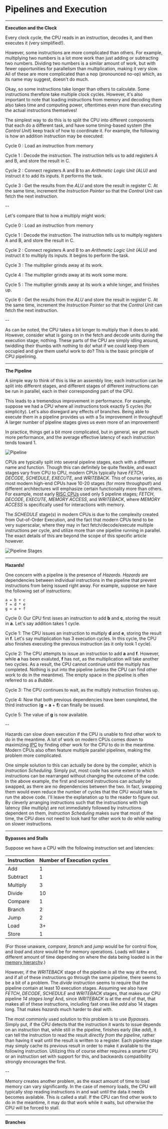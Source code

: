# Pipelines and Execution

---

**Execution and the Clock**

Every clock cycle, the CPU reads in an instruction, decodes it, and then executes it (very simplified!).

However, some instructions are more complicated than others. For example, multiplying two numbers is a lot more work than just adding or subtracting two numbers. Dividing two numbers is a similar amount of work, but with fewer opportunities for parallelism than multiplication, making it very slow. All of these are more complicated than a nop (pronounced no-op) which, as its name may suggest, doesn't do much.

Okay, so some instructions take longer than others to calculate. Some instructions therefore take multiple clock cycles. However, it's also important to note that loading instructions from memory and decoding them also takes time and computing power, oftentimes even more than executing the actual instructions themselves!

The simplest way to do this is to split the CPU into different components that each do a different task, and have some timing-based system (the *Control Unit*) keep track of how to coordinate it. For example, the following is how an addition instruction may be executed:

Cycle 0 : Load an instruction from memory

Cycle 1 : Decode the instruction. The instruction tells us to add registers A and B, and store the result in C.

Cycle 2 : Connect registers A and B to an *Arithmetic Logic Unit (ALU)* and instruct it to add its inputs. It performs the task.

Cycle 3 : Get the results from the *ALU* and store the result in register C. At the same time, increment the *Instruction Pointer* so that the *Control Unit* can fetch the next instruction.

--

Let's compare that to how a multiply might work:

Cycle 0 : Load an instruction from memory

Cycle 1 : Decode the instruction. The instruction tells us to multiply registers A and B, and store the result in C.

Cycle 2 : Connect registers A and B to an *Arithmetic Logic Unit (ALU)* and instruct it to multiply its inputs. It begins to perform the task.

Cycle 3 : The multiplier grinds away at its work.

Cycle 4 : The multiplier grinds away at its work some more.

Cycle 5 : The multiplier grinds away at its work a while longer, and finishes up.

Cycle 6 : Get the results from the *ALU* and store the result in register C. At the same time, increment the *Instruction Pointer* so that the *Control Unit* can fetch the next instruction.

--

As can be noted, the CPU takes a bit longer to multiply than it does to add. However, consider what is going on in the fetch and decode units during the execution stage; nothing. These parts of the CPU are simply idling around, twiddling their thumbs with nothing to do! what if we could keep them occupied and give them useful work to do? This is the basic principle of CPU pipelining.

---

**The Pipeline**

A simple way to think of this is like an assembly line; each instruction can be split into different stages, and different stages of different instructions can be run in parallel, each in their corresponding part of the CPU.

This leads to a tremendous improvement in performance. For example, suppose we had a CPU where all instructions took exactly 5 cycles (for simplicity). Let's also disregard any effects of branches. Being able to execute them in a pipeline provides us with a 5x improvement in throughput! A larger number of pipeline stages gives us even more of an improvement!

In practice, things get a bit more complicated, but in general, we get much more performance, and the average effective latency of each instruction tends toward 1.

![Pipeline](../../images/pipeline.jpg)

CPUs are typically split into several pipeline stages, each with a different name and function. Though this can definitely be quite flexible, and exact stages vary from CPU to CPU, modern CPUs typically have *FETCH*, *DECODE*, *SCHEDULE*, *EXECUTE*, and *WRITEBACK*. This of course varies, as most modern high-end CPUs have 10-20 stages (for more throughput!) and different architectures will emphasize certain functionality more than others. For example, most early [RISC CPUs](riscvcisc.md) used only 5 pipeline stages; *FETCH*, *DECODE*, *EXECUTE*, *MEMORY ACCESS*, and *WRITEBACK*, where *MEMORY ACCESS* is specifically used for interactions with memory.

The *SCHEDULE* stage(s) in modern CPUs is due to the complexity created from Out-of-Order Execution, and the fact that modern CPUs tend to be very superscalar, where they may in fact fetch/decode/execute multiple instructions per cycle, and utilize more than one pipeline running in parallel. The exact details of this are beyond the scope of this specific article however.

![Pipeline Stages](../../images/pipelinestages.jpg)


---

**Hazards!**

One concern with a pipeline is the presence of *Hazards.* *Hazards* are dependencies between individual instructions in the pipeline that prevent instructions from being issued right away. For example, suppose we have the following set of instructions:

```
a = b + c
f = d * e
g = a + f
```

Cycle 0: Our CPU first isses an instruction to add **b** and **c**, storing the result in **a**. Let's say addition takes 1 cycle.

Cycle 1: The CPU issues an instruction to multiply **d** and **e**, storing the result in **f**. Let's say multiplication has 3 execution cycles. In this cycle, the CPU also finishes executing the previous instruction (as it only took 1 cycle).

Cycle 2: The CPU attempts to issue an instruction to add **a** and **f**. However, while **a** has been evaluted, **f** has not, as the multiplication will take another two cycles. As a result, the CPU cannot continue until the multiply has completed. Nothing is put into the pipeline (unless the CPU can find other work to do in the meantime). The empty space in the pipeline is often referred to as a *Bubble*.

Cycle 3: The CPU continues to wait, as the multiply instruction finishes up.

Cycle 4: Now that both previous dependencies have been completed, the third instruction (**g** = **a** + **f**) can finally be issued.

Cycle 5: The value of **g** is now available.

--

Hazards can slow down execution if the CPU is unable to find other work to do in the meantime. A lot of work on modern CPUs comes down to maximizing [IPC](ipcandilp.md) by finding other work for the CPU to do in the meantime. Modern CPUs also often feature multiple parallel pipelines, making the problem more complicated.

One simple solution to this can actually be done by the compiler, which is *Instruction Scheduling*. Simply put, most code has some extent to which instructions can be rearranged without changing the outcome of the code. In the above example, the first and second instructions can actually be swapped, as there are no dependencies between the two. In fact, swapping them would even reduce the number of cycles that the CPU would take to run the above code. I'll leave the explanation up to the reader to figure out. By cleverly arranging instructions such that the instructions with high latency (like multiply) are not immediately followed by instructions dependent on them, *Instruction Scheduling* makes sure that most of the time, the CPU does not need to look hard for other work to do while waiting on slower instructions.

---

**Bypasses and Stalls**

Suppose we have a CPU with the following instruction set and latencies:

Instruction | Number of Execution cycles
------------|---------------------------
Add         | 1
Subtract    | 1
Multiply    | 3
Divide      | 10
Compare     | 1
Branch      | 2
Jump        | 2
Load        | 3+
Store       | 1

(For those unaware, *compare*, *branch* and *jump* would be for control flow, and *load* and *store* would be for memory operations. Loads will take a different amount of time depending on where the data being loaded is in the [memory hierarchy](../Memory/caches.md).)

However, if the *WRITEBACK* stage of the pipeline is all the way at the end, and if all of these instructions go through the same pipeline, there seems to be a bit of a problem. The *divide* instruction seems to require that the pipeline contain at least 10 execution stages. Assuming we also have *FETCH*, *DECODE*, *SCHEDULE* and *WRITEBACK* stages, that makes our CPU pipeline *14 stages long!* And, since *WRITEBACK* is at the end of that, that makes all of these instructions, including fast ones like *add* also 14 stages long. That makes *hazards* much harder to deal with.

The most commonly used solution to this problem is to use *Bypasses*. Simply put, if the CPU detects that the instruction it wants to issue depends on an instruction that, while still in the pipeline, finishes early (like *add*), it can tell the instruction to read the result *directly from the pipeline*, rather than having it wait until the result is written to a register. Each pipeline stage may simply cache its previous result in order to make it available to the following instruction. Utilizing this of course either requires a smarter CPU or an instruction set with support for this, and backwards compatibility strongly encourages the first.

--

Memory creates another problem, as the exact amount of time to load memory can vary significantly. In the case of memory loads, the CPU will typically stop reading instructions in and wait until the data it needs becomes available. This is called a stall. If the CPU can find other work to do in the meantime, it may do that work while it waits, but otherwise the CPU will be forced to stall.

---

**Branches**
